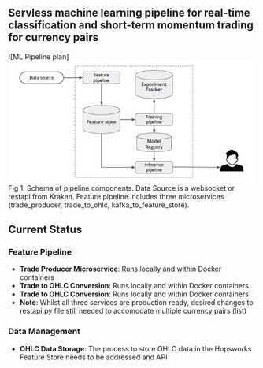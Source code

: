 ## Servless machine learning pipeline for real-time classification and short-term momentum trading for currency pairs

![ML Pipeline plan]![alt text](image-1.png)
Fig 1. Schema of pipeline components. Data Source is a websocket or restapi from Kraken. Feature pipeline includes three microservices (trade_producer, trade_to_ohlc, kafka_to_feature_store). 

## Current Status


### Feature Pipeline
- **Trade Producer Microservice**: Runs locally and within Docker containers
- **Trade to OHLC Conversion**: Runs locally and within Docker containers
- **Trade to OHLC Conversion**: Runs locally and within Docker containers 
- **Note**: Whilst all three services are production ready, desired changes to restapi.py file still needed to accomodate multiple currency pairs (list)

### Data Management
- **OHLC Data Storage**: The process to store OHLC data in the Hopsworks Feature Store needs to be addressed and API 